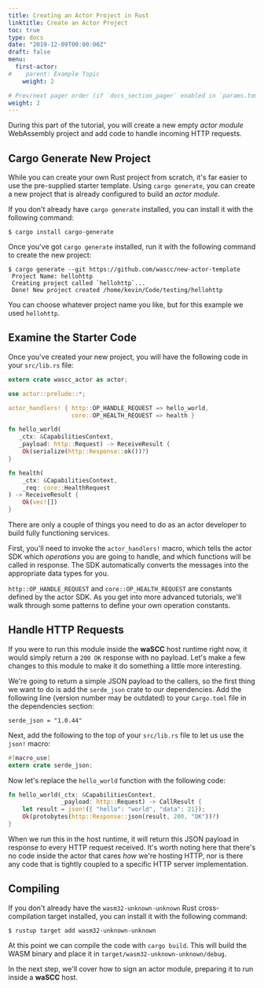 ```yaml
---
title: Creating an Actor Project in Rust
linktitle: Create an Actor Project
toc: true
type: docs
date: "2019-12-09T00:00:00Z"
draft: false
menu:
  first-actor:
#    parent: Example Topic
    weight: 2

# Prev/next pager order (if `docs_section_pager` enabled in `params.toml`)
weight: 2
---
```

During this part of the tutorial, you will create a new empty _actor module_ WebAssembly project and add code to handle incoming HTTP requests.

## Cargo Generate New Project

While you can create your own Rust project from scratch, it's far easier to use the pre-supplied starter template. Using `cargo generate`, you can create a new project that is already configured to build an _actor module_.

If you don't already have `cargo generate` installed, you can install it with the following command:

```terminal
$ cargo install cargo-generate
```

Once you've got `cargo generate` installed, run it with the following command to create the new project:

```terminal
$ cargo generate --git https://github.com/wascc/new-actor-template
 Project Name: hellohttp
 Creating project called `hellohttp`...
 Done! New project created /home/kevin/Code/testing/hellohttp
```

You can choose whatever project name you like, but for this example we used `hellohttp`.

## Examine the Starter Code
Once you've created your new project, you will have the following code in your `src/lib.rs` file:

```rust
extern crate wascc_actor as actor;

use actor::prelude::*;

actor_handlers! { http::OP_HANDLE_REQUEST => hello_world, 
                  core::OP_HEALTH_REQUEST => health }

fn hello_world(
   _ctx: &CapabilitiesContext,
   _payload: http::Request) -> ReceiveResult {
    Ok(serialize(http::Response::ok())?)
}

fn health(
    _ctx: &CapabilitiesContext,
    _req: core::HealthRequest
) -> ReceiveResult {
    Ok(vec![])
}
```

There are only a couple of things you need to do as an actor developer to build fully functioning services. 

First, you'll need to invoke the `actor_handlers!` macro, which tells the actor SDK which _operations_ you are going to handle, and which functions will be called in response. The SDK automatically converts the messages into the appropriate data types for you.

`http::OP_HANDLE_REQUEST` and `core::OP_HEALTH_REQUEST` are constants defined by the actor SDK. As you get into more advanced tutorials, we'll walk through some patterns to define your own operation constants.

## Handle HTTP Requests

If you were to run this module inside the **waSCC** host runtime right now, it would simply return a `200 OK` response with no payload. Let's make a few changes to this module to make it do something a little more interesting.

We're going to return a simple JSON payload to the callers, so the first thing we want to do is add the `serde_json` crate to our dependencies. Add the following line (version number may be outdated) to your `Cargo.toml` file in the dependencies section:

```
serde_json = "1.0.44"
```

Next, add the following to the top of your `src/lib.rs` file to let us use the `json!` macro:

```rust
#[macro_use]
extern crate serde_json;
```

Now let's replace the `hello_world` function with the following code:

```rust
fn hello_world(_ctx: &CapabilitiesContext, 
               _payload: http::Request) -> CallResult {
    let result = json!({ "hello": "world", "data": 21});
    Ok(protobytes(http::Response::json(result, 200, "OK"))?)
}
```

When we run this in the host runtime, it will return this JSON payload in response to every HTTP request received. It's worth noting here that there's no code inside the actor that cares _how_ we're hosting HTTP, nor is there any code that is tightly coupled to a specific HTTP server implementation.

## Compiling

If you don't already have the `wasm32-unknown-unknown` Rust cross-compilation target installed, you can install it with the following command:

```terminal
$ rustup target add wasm32-unknown-unknown
```

At this point we can compile the code with `cargo build`. This will build the WASM binary and place it in `target/wasm32-unknown-unknown/debug`.

In the next step, we'll cover how to sign an actor module, preparing it to run inside a **waSCC** host.

